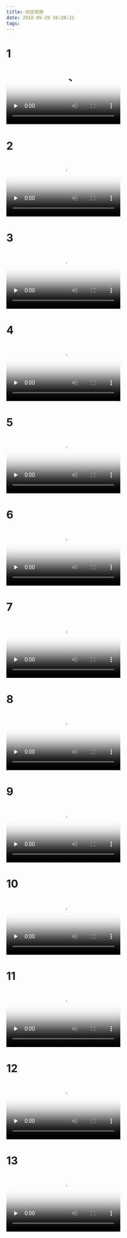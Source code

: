```yaml
---
title: 优优视频
date: 2018-05-29 16:28:21
tags:
---
```


# 1
<video id="video" controls="" preload="none" poster="https://youyou-1254131086.cos.ap-beijing.myqcloud.com/201902161530470196OB.JPG">
<source id="mp4" src="https://youyou-1254131086.cos.ap-beijing.myqcloud.com/%E8%A7%86%E9%A2%91/201902161322200151OB.mp4" type="video/mp4">
</video>

# 2
<video id="video" controls="" preload="none" poster="https://youyou-1254131086.cos.ap-beijing.myqcloud.com/201902161530470196OB.JPG">
<source id="mp4" src="https://youyou-1254131086.cos.ap-beijing.myqcloud.com/%E8%A7%86%E9%A2%91/201902161513410184OB.mp4" type="video/mp4">
</video>

# 3
<video id="video" controls="" preload="none" poster="https://youyou-1254131086.cos.ap-beijing.myqcloud.com/201902161530470196OB.JPG">
<source id="mp4" src="https://youyou-1254131086.cos.ap-beijing.myqcloud.com/%E8%A7%86%E9%A2%91/201902161514170185OB.mp4" type="video/mp4">
</video>

# 4
<video id="video" controls="" preload="none" poster="https://youyou-1254131086.cos.ap-beijing.myqcloud.com/201902161530470196OB.JPG">
<source id="mp4" src="https://youyou-1254131086.cos.ap-beijing.myqcloud.com/%E8%A7%86%E9%A2%91/201902161516470186OB.mp4" type="video/mp4">
</video>

# 5
<video id="video" controls="" preload="none" poster="https://youyou-1254131086.cos.ap-beijing.myqcloud.com/201902161530470196OB.JPG">
<source id="mp4" src="https://youyou-1254131086.cos.ap-beijing.myqcloud.com/%E8%A7%86%E9%A2%91/201902161521410187OB.mp4" type="video/mp4">
</video>

# 6
<video id="video" controls="" preload="none" poster="https://youyou-1254131086.cos.ap-beijing.myqcloud.com/201902161530470196OB.JPG">
<source id="mp4" src="https://youyou-1254131086.cos.ap-beijing.myqcloud.com/%E8%A7%86%E9%A2%91/201902161522400188OB.mp4" type="video/mp4">
</video>


# 7
<video id="video" controls="" preload="none" poster="https://youyou-1254131086.cos.ap-beijing.myqcloud.com/201902161530470196OB.JPG">
<source id="mp4" src="https://youyou-1254131086.cos.ap-beijing.myqcloud.com/%E8%A7%86%E9%A2%91/201902161523390189OB.mp4" type="video/mp4">
</video>

# 8
<video id="video" controls="" preload="none" poster="https://youyou-1254131086.cos.ap-beijing.myqcloud.com/201902161530470196OB.JPG">
<source id="mp4" src="https://youyou-1254131086.cos.ap-beijing.myqcloud.com/%E8%A7%86%E9%A2%91/201902161524140190OB.mp4" type="video/mp4">
</video>


# 9
<video id="video" controls="" preload="none" poster="https://youyou-1254131086.cos.ap-beijing.myqcloud.com/201902161530470196OB.JPG">
<source id="mp4" src="https://youyou-1254131086.cos.ap-beijing.myqcloud.com/%E8%A7%86%E9%A2%91/201902161525020191OB.mp4" type="video/mp4">
</video>

# 10
<video id="video" controls="" preload="none" poster="https://youyou-1254131086.cos.ap-beijing.myqcloud.com/201902161530470196OB.JPG">
<source id="mp4" src="https://youyou-1254131086.cos.ap-beijing.myqcloud.com/%E8%A7%86%E9%A2%91/201902161526040192OB.mp4" type="video/mp4">
</video>

# 11
<video id="video" controls="" preload="none" poster="https://youyou-1254131086.cos.ap-beijing.myqcloud.com/201902161530470196OB.JPG">
<source id="mp4" src="https://youyou-1254131086.cos.ap-beijing.myqcloud.com/%E8%A7%86%E9%A2%91/201902161526560193OB.mp4" type="video/mp4">
</video>

# 12
<video id="video" controls="" preload="none" poster="https://youyou-1254131086.cos.ap-beijing.myqcloud.com/201902161530470196OB.JPG">
<source id="mp4" src="https://youyou-1254131086.cos.ap-beijing.myqcloud.com/%E8%A7%86%E9%A2%91/201902161527340194OB.mp4" type="video/mp4">
</video>

# 13
<video id="video" controls="" preload="none" poster="https://youyou-1254131086.cos.ap-beijing.myqcloud.com/201902161530470196OB.JPG">
<source id="mp4" src="https://youyou-1254131086.cos.ap-beijing.myqcloud.com/%E8%A7%86%E9%A2%91/201902161528200195OB.mp4" type="video/mp4">
</video>


	
